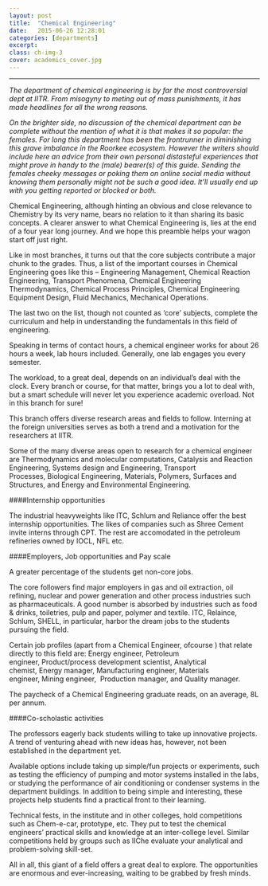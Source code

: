 ```yaml
---
layout: post
title:  "Chemical Engineering"
date:   2015-06-26 12:28:01
categories: [departments]
excerpt: 
class: ch-img-3
cover: academics_cover.jpg
--- 	
```

--------------------------------
_The department of chemical engineering is by far the most controversial dept at IITR. From
misogyny to meting out of mass punishments, it has made headlines for all the wrong reasons._

_On the brighter side, no discussion of the chemical department can be complete without the 
mention of what it is that makes it so popular: the females. For long this department has been 
the frontrunner in diminishing this grave imbalance in the Roorkee ecosystem. However the 
writers should include here an advice from their own personal distasteful experiences that might 
prove in handy to the (male) bearer(s) of this guide. Sending the females cheeky messages or 
poking them on online social media without knowing them personally might not be such a good 
idea. It’ll usually end up with you getting reported or blocked or both._

Chemical Engineering, although hinting an obvious and close relevance to Chemistry by its very 
name, bears no relation to it than sharing its basic concepts. A clearer answer to what Chemical 
Engineering is, lies at the end of a four year long journey. And we hope this preamble helps 
your wagon start off just right.

Like in most branches, it turns out that the core subjects contribute a major chunk to the 
grades. Thus, a list of the important courses in Chemical Engineering goes like this –
Engineering Management, Chemical Reaction Engineering, Transport Phenomena, Chemical 
Engineering Thermodynamics, Chemical Process Principles, Chemical Engineering Equipment 
Design, Fluid Mechanics, Mechanical Operations.

The last two on the list, though not counted as ‘core’ subjects, complete the curriculum and 
help in understanding the fundamentals in this field of engineering.  

Speaking in terms of contact hours, a chemical engineer works for about 26 hours a week, lab 
hours included. Generally, one lab engages you every semester.  

The workload, to a great deal, depends on an individual’s deal with the clock. Every branch or 
course, for that matter, brings you a lot to deal with, but a smart schedule will never let you 
experience academic overload. Not in this branch for sure!  

This branch offers diverse research areas and fields to follow. Interning at the foreign 
universities serves as both a trend and a motivation for the researchers at IITR.  

Some of the many diverse areas open to research for a chemical engineer are Thermodynamics 
and molecular computations, Catalysis and Reaction Engineering, Systems design and 
Engineering, Transport Processes, Biological Engineering, Materials, Polymers, Surfaces and 
Structures, and Energy and Environmental Engineering.

####Internship opportunities

The industrial heavyweights like ITC, Schlum and Reliance offer the best internship 
opportunities. The likes of companies such as Shree Cement invite interns through CPT. The rest 
are accomodated in the petroleum refineries owned by IOCL, NFL etc.  

####Employers, Job opportunities and Pay scale  

A greater percentage of the students get non-core jobs.  

The core followers find major employers in gas and oil extraction, oil refining, nuclear and 
power generation and other process industries such as pharmaceuticals. A good number is 
absorbed by industries such as food & drinks, toiletries, pulp and paper, polymer and textile. 
ITC, Relaince, Schlum, SHELL, in particular, harbor the dream jobs to the students pursuing the 
field.

Certain job profiles (apart from a Chemical Engineer, ofcourse ) that relate directly to this field 
are: Energy engineer, Petroleum engineer, Product/process development scientist, Analytical 
chemist, Energy manager, Manufacturing engineer, Materials engineer, Mining 
engineer,  Production manager, and Quality manager.

The paycheck of a Chemical Engineering graduate reads, on an average, 8L per annum.

####Co-scholastic activities

The professors eagerly back students willing to take up innovative projects. A trend of venturing 
ahead with new ideas has, however, not been established in the department yet.  

Available options include taking up simple/fun projects or experiments, such as testing the 
efficiency of pumping and motor systems installed in the labs, or studying the performance of 
air conditioning or condenser systems in the department buildings. In addition to being simple 
and interesting, these projects help students find a practical front to their learning.  

Technical fests, in the institute and in other colleges, hold competitions such as Chem-e-car, 
prototype, etc. They put to test the chemical engineers’ practical skills and knowledge at an 
inter-college level. Similar competitions held by groups such as IIChe evaluate your analytical 
and problem-solving skill-set.

All in all, this giant of a field offers a great deal to explore. The opportunities are enormous and 
ever-increasing, waiting to be grabbed by fresh minds.

